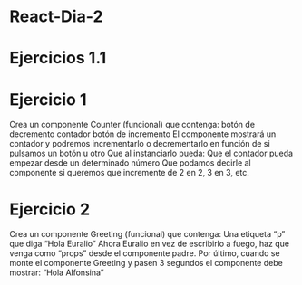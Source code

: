 # React-Dia-2

# Ejercicios 1.1

# Ejercicio 1

Crea un componente Counter (funcional) que contenga:
botón de decremento
contador
botón de incremento
El componente mostrará un contador y podremos incrementarlo o decrementarlo en función de si pulsamos un botón u otro
Que al instanciarlo pueda:
Que el contador pueda empezar desde un determinado número
Que podamos decirle al componente si queremos que incremente de 2 en 2, 3 en 3, etc.

# Ejercicio 2

Crea un componente Greeting (funcional) que contenga:
Una etiqueta “p” que diga “Hola Euralio”
Ahora Euralio en vez de escribirlo a fuego, haz que venga como “props” desde el componente padre.
Por último, cuando se monte el componente Greeting y pasen 3 segundos el componente debe mostrar: “Hola Alfonsina”

